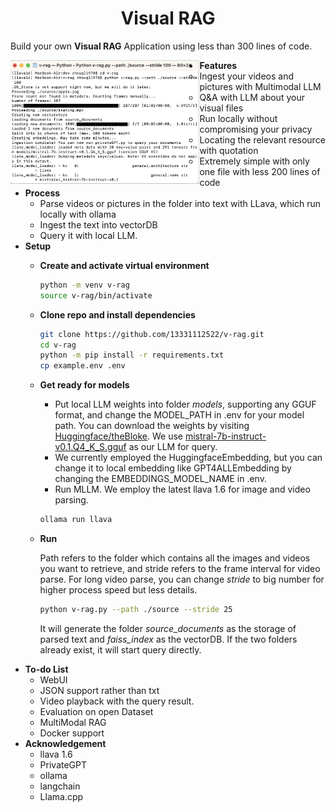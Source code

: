 
# <center> **Visual RAG** </center>

Build your own **Visual RAG** Application using less than 300 lines of code.

<img src='pics/parse.png' width='60%' align='left'>


* **Features**
    - Ingest your videos and pictures  with Multimodal LLM
    - Q&A with LLM about your visual files
    - Run locally without compromising your privacy
    - Locating the relevant resource with quotation
    - Extremely simple with only one file with less 200 lines of code
* **Process**
    - Parse videos or pictures in the folder into text with LLava, which run locally with ollama
    - Ingest the text into vectorDB
    - Query it with local LLM.
* **Setup**
    - **Create and activate virtual environment**
        
        ```bash
        python -m venv v-rag
        source v-rag/bin/activate
        ```
        
    - **Clone repo and install dependencies**
    
      ```bash
      git clone https://github.com/13331112522/v-rag.git
      cd v-rag
      python -m pip install -r requirements.txt
      cp example.env .env
      ```
    
    - **Get ready for models**
        - Put local LLM weights into folder _models_, supporting any GGUF format, and change the MODEL_PATH in .env for your model path. You can download the weights by visiting [Huggingface/theBloke](https://huggingface.co/TheBloke). We use [mistral-7b-instruct-v0.1.Q4_K_S.gguf](https://huggingface.co/TheBloke/Mistral-7B-Instruct-v0.2-GGUF) as our LLM for query.
        - We currently employed the HuggingfaceEmbedding, but you can change it to local embedding like GPT4ALLEmbedding by changing the EMBEDDINGS_MODEL_NAME in .env.
        - Run MLLM. We employ the latest llava 1.6 for image and video parsing.
        
        ```bash
        ollama run llava
        ```
        
    - **Run**
        
        Path refers to the folder which contains all the images and videos you want to retrieve, and stride refers to the frame interval for video parse. For long video parse, you can change _stride_ to big number for higher process speed but less details.
        
        ```bash
        python v-rag.py --path ./source --stride 25
        ```
        It will generate the folder _source_documents_ as the storage of parsed text and _faiss_index_ as the vectorDB. If the two folders already exist, it will start query directly.
* **To-do List**
    - WebUI
    - JSON support rather than txt
    - Video playback with the query result.
    - Evaluation on open Dataset
    - MultiModal RAG
    - Docker support
* **Acknowledgement**
    - llava 1.6
    - PrivateGPT
    - ollama
    - langchain
    - Llama.cpp
